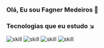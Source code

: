 ### Olá, Eu sou Fagner Medeiros 👋

### Tecnologias que eu estudo ↘

![skill](https://img.shields.io/badge/JavaScript-F7DF1E?style=for-the-badge&logo=javascript&logoColor=black) ![skill](https://img.shields.io/badge/HTML5-E34F26?style=for-the-badge&logo=html5&logoColor=white)
![skill](https://img.shields.io/badge/CSS3-1572B6?style=for-the-badge&logo=css3&logoColor=white)
![skill](https://img.shields.io/badge/React-20232A?style=for-the-badge&logo=react&logoColor=61DAFB)
